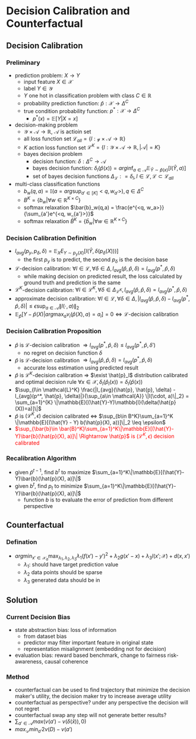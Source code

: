 # Decision Calibration and Counterfactual

## Decision Calibration

### Preliminary
 - prediction problem: $X \rightarrow Y$
   - input feature $X \in \mathcal{X}$
   - label $Y \in \mathcal{Y}$
   - $Y$ one hot in classification problem with class $C \in \mathbb{R}$
   - probability prediction function: $\hat{p}: \mathcal{X} \rightarrow \Delta^C$
   - true condition probability function: $p^* : \mathcal{X} \rightarrow \Delta^C$
     - $p^*(x) = \mathbb{E}[Y|X=x]$
 - decision-making problem 
   - $\mathcal{Y} \times \mathcal{A} \rightarrow \mathbb{R}$, $\mathcal{A}$ is actioin set
   - all loss function set $\mathcal{L}_{all} = \{l: \mathcal{y} \times \mathcal{A} \rightarrow \mathbb{R}\}$
   - $K$ action loss function set $\mathcal{L}^K = \{l: \mathcal{Y} \times \mathcal{A} \rightarrow \mathbb{R}, |\mathcal{A}| = K\}$
   - bayes decision problem
     - decision function: $\delta: \Delta^C \rightarrow \mathcal{A}$
     - bayes decision function: $\delta_l(\hat{p}(x)) = arg \inf_{a\in \mathcal{A}} \mathbb{E}_{\hat{Y} \sim \hat{p}(x)}[l(\hat{Y}, a)]$
     - set of bayes decision functions $\Delta_\mathcal{L}: ={\delta_l, l\in \mathcal{L}}, \mathcal{L} \subset \mathcal{L}_{all}$
 - multi-class classification functions
   - $b_w(q, a) = \mathbb{I}(a=arg\sup_{a'\in [K]}<q, w_{a'}>), q\in \Delta^C$
   - $B^K = \{b_w | \forall w \in \mathbb{R}^{K\times C}\}$
   - softmax relaxation $\bar{b}_w(q,a) = \frac{e^{<q, w_a>}}{\sum_{a'}e^{<q, w_{a'}>}}$
   - softmax relaxation $\bar{B}^K = \{\bar{b}_w | \forall w \in \mathbb{R}^{K\times C}\}$

### Decision Calibration Definition
 - $l_{avg}(p_y, p_\delta, \delta) = \mathbb{E}_X\mathbb{}E_{Y \sim p_y(X)}[l(\hat{Y}, \delta(p_\delta(X)))]$
   - the first $p_y$ is to predict, the second $p_\delta$ is the decision base
 - $\mathcal{L}$-decision calibration: $\forall l \in \mathcal{L}, \forall \delta \in \Delta, l_{avg}(\hat{p}, \hat{p}, \delta) = l_{avg}(p^*, \hat{p}, \delta)$
   - while making decision on predicted result, the loss calculated by ground truth and prediction is the same
 - $\mathcal{L}^{K}$-decision calibration: $\forall l \in \mathcal{L}^K, \forall \delta \in \Delta_{\mathcal{L}^K}, l_{avg}(\hat{p}, \hat{p}, \delta) = l_{avg}(p^*, \hat{p}, \delta)$
 - approximate decision calibration: $\forall l \in \mathcal{L}, \forall \delta \in \Delta, |l_{avg}(\hat{p}, \hat{p}, \delta) - l_{avg}(p^*, \hat{p}, \delta)| \leq \epsilon \sup_{a\in \mathcal{A}} \|l(\cdot, a)\|_2$
 - $\mathbb{E}_{\hat{p}}[Y-\hat{p}(X) | arg\max_a v_i(\hat{p}(X),a) = a_i] = 0 \Leftrightarrow \mathcal{L}$-decision calibration


### Decision Calibration Proposition
 - $\hat{p}$ is $\mathcal{L}$-decision calibration $\Rightarrow l_{avg}(p^*, \hat{p}, \delta) \leq l_{avg}(p^*, \hat{p}, \delta')$ 
   - no regret on decision function $\delta$
 -  $\hat{p}$ is $\mathcal{L}$-decision calibration $\Rightarrow l_{avg}(\hat{p}, \hat{p}, \delta) = l_{avg}(p^*, \hat{p}, \delta)$
    -  accurate loss estimation using predicted result
 -  $\hat{p}$ is $\mathcal{L}^K$-decision calibration $\Rightarrow$ $\exist \hat{p}_l$ distribution calibrated and optimal decision rule $\forall x \in \mathcal{X}, \delta_l(\hat{p}_l(x)) = \delta_l(\hat{p}(x))$
 - $\sup_{l\in \mathcal{L}^K} \frac{|l_{avg}(\hat{p}, \hat{p}, \delta) - l_{avg}(p^*, \hat{p}, \delta)|}{\sup_{a\in \mathcal{A}} \|l(\cdot, a)\|_2} = \sum_{a=1}^{K} \|\mathbb{E}[(\hat{Y}-Y)\mathbb{I}(\delta(\hat{p}(X))=a)]\|$
 - $\hat{p}$ is $(\mathcal{L}^K, \epsilon)$ decision calibrated $\Leftrightarrow$ $\sup_{b\in B^K}\sum_{a=1}^K \|\mathbb{E}[(\hat{Y} - Y) b(\hat{p}(X), a))]\|_2 \leq \epsilon$
 - <font color = red>$\sup_{\bar{b}\in \bar{B}^K}\sum_{a=1}^K\|\mathbb{E}[(\hat{Y}-Y)\bar{b}(\hat{p}(X), a)]\|  \Rightarrow \hat{p}$ is $(\mathcal{L}^K, \epsilon)$ decision calibrated</font>


### Recalibration Algorithm
 - given $\hat{p}^{t-1}$, find $b^t$ to maximize $\sum_{a=1}^K\|\mathbb{E}[(\hat{Y}-Y)\bar{b}(\hat{p}(X), a)]\|$
 - given $b^t$, find $p_t$ to minimize $\sum_{a=1}^K\|\mathbb{E}[(\hat{Y}-Y)\bar{b}(\hat{p}(X), a)]\|$
   - function $b$ is to evaluate the error of prediction from different perspective


## Counterfactual

### Defination
 - $arg\min_{x' \in \mathcal{X}_a} \max_{\lambda_1, \lambda_2,\lambda_3} \lambda_1(f(x')- y')^2 + \lambda_2 g(x'-x) + \lambda_3 l(x'; \mathcal{X})+d(x, x')$
   - $\lambda_1$: should have target prediction value
   - $\lambda_2$ data points should be sparse
   - $\lambda_3$ generated data should be in 

## Solution

### Current Decision Bias
 - state abstraction bias: loss of information
   - from dataset bias
   - predictor may filter important feature in original state
   - representation misalignment (embedding not for decision)
 - evaluation bias: reward based benchmark, change to fairness risk-awareness, causal coherence

### Method
 - counterfactual can be used to find trajectory that minimize the decision maker's utility, the decision maker try to increase average utility
 - counterfactual as perspective? under any perspective the decision will not regret
 - counterfactual swap any step will not generate better results?
 - $\sum_{a'\in \mathcal{A}}max(v(a') - v(\delta(\hat{x})), 0)$
 - $max_{\mathcal{D}}min_{a'} 2v(D) - v(a')$